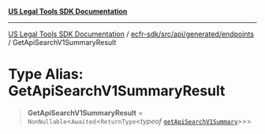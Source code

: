 [**US Legal Tools SDK Documentation**](../../../../../../README.md)

***

[US Legal Tools SDK Documentation](../../../../../../README.md) / [ecfr-sdk/src/api/generated/endpoints](../README.md) / GetApiSearchV1SummaryResult

# Type Alias: GetApiSearchV1SummaryResult

> **GetApiSearchV1SummaryResult** = `NonNullable`\<`Awaited`\<`ReturnType`\<*typeof* [`getApiSearchV1Summary`](../functions/getApiSearchV1Summary.md)\>\>\>
